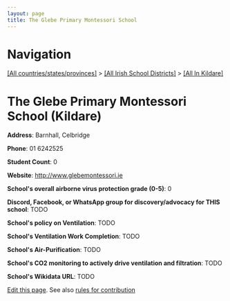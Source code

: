 ```yaml
---
layout: page
title: The Glebe Primary Montessori School
---
```

# Navigation

[[All countries/states/provinces]](../../..) > [[All Irish School Districts]](../..) > [[All In Kildare]](..)

# The Glebe Primary Montessori School (Kildare)

**Address**: Barnhall, Celbridge

**Phone**: 01 6242525

**Student Count**: 0

**Website**: <http://www.glebemontessori.ie>

**School's overall airborne virus protection grade (0-5)**: 0

**Discord, Facebook, or WhatsApp group for discovery/advocacy for THIS school**: TODO

**School's policy on Ventilation**: TODO

**School's Ventilation Work Completion**: TODO

**School's Air-Purification**: TODO

**School's CO2 monitoring to actively drive ventilation and filtration**: TODO

**School's Wikidata URL**: TODO


[Edit this page](https://github.com/ventilate-schools/Ireland/edit/main/./Kildare/The_Glebe_Primary_Montessori_School.md). See also [rules for contribution](../../../contribution-rules/)